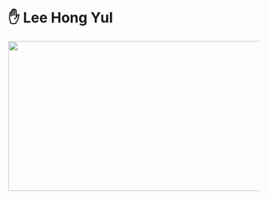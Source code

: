 # ✋ Lee Hong Yul 


<a href="https://github.com/devxb/gitanimals">
<img
  src="https://render.gitanimals.org/farms/LeeHongYul"
  width="600"
  height="300"
/>
</a>
  

